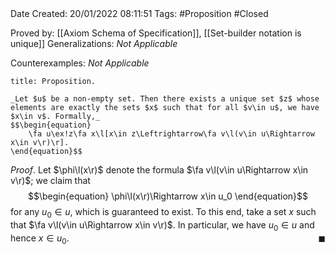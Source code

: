 <br />
<br />

Date Created: 20/01/2022 08:11:51
Tags: #Proposition #Closed 

Proved by: [[Axiom Schema of Specification]], [[Set-builder notation is unique]]
Generalizations: _Not Applicable_

Counterexamples: _Not Applicable_

``` ad-Proposition
title: Proposition.

_Let $u$ be a non-empty set. Then there exists a unique set $z$ whose elements are exactly the sets $x$ such that for all $v\in u$, we have $x\in v$. Formally,_
$$\begin{equation}
    \fa u\ex!z\fa x\l[x\in z\Leftrightarrow\fa v\l(v\in u\Rightarrow x\in v\r)\r].
\end{equation}$$

```

_Proof_. Let $\phi\l(x\r)$ denote the formula $\fa v\l(v\in u\Rightarrow x\in v\r)$; we claim that
$$\begin{equation}
    \phi\l(x\r)\Rightarrow x\in u_0
\end{equation}$$
for any $u_0\in u$, which is guaranteed to exist. To this end, take a set $x$ such that $\fa v\l(v\in u\Rightarrow x\in v\r)$. In particular, we have $u_0\in u$ and hence $x\in u_0$.<span style="float:right;">$\blacksquare$</span>
